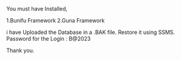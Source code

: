 You must have Installed,

1.Bunifu Framework
2.Guna Framework

i have Uploaded the Database in a .BAK file. Restore it using SSMS.
Password for the Login : B@2023

Thank you.
